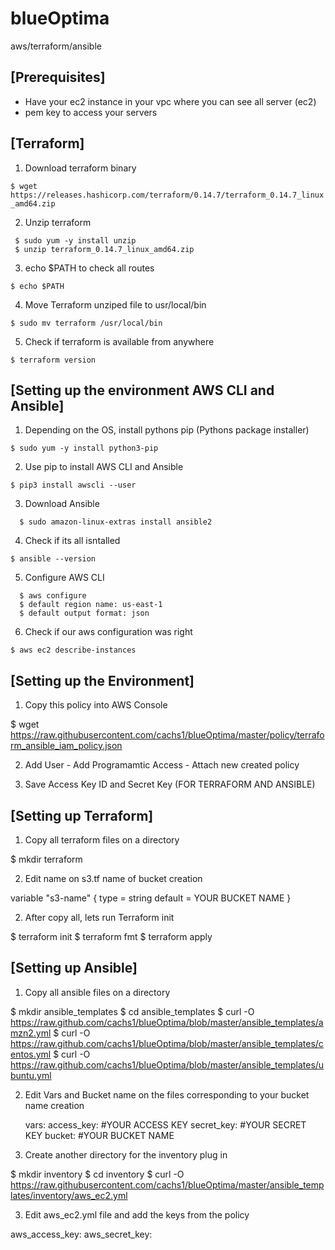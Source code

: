 # blueOptima
aws/terraform/ansible

## [Prerequisites]
- Have your ec2 instance in your vpc where you can see all server (ec2)
- pem key to access your servers

## [Terraform]

1. Download terraform binary

 `$ wget https://releases.hashicorp.com/terraform/0.14.7/terraform_0.14.7_linux_amd64.zip`

2. Unzip terraform
```
 $ sudo yum -y install unzip
 $ unzip terraform_0.14.7_linux_amd64.zip
```

3. echo $PATH to check all routes

  `$ echo $PATH`
  
4. Move Terraform unziped file to usr/local/bin

  `$ sudo mv terraform /usr/local/bin`
  
5. Check if terraform is available from anywhere

  `$ terraform version`
  
## [Setting up the environment AWS CLI and Ansible]

1. Depending on the OS, install pythons pip (Pythons package installer)

  `$ sudo yum -y install python3-pip`
  
2. Use pip to install AWS CLI and Ansible

  `$ pip3 install awscli --user`
  
3. Download Ansible
```
  $ sudo amazon-linux-extras install ansible2
```
4. Check if its all isntalled

  `$ ansible --version`
  
5. Configure AWS CLI
```
  $ aws configure
  $ default region name: us-east-1
  $ default output format: json
```  
6. Check if our aws configuration was right

 `$ aws ec2 describe-instances`
  
  
## [Setting up the Environment]

1. Copy this policy into AWS Console

  $ wget https://raw.githubusercontent.com/cachs1/blueOptima/master/policy/terraform_ansible_iam_policy.json
   
2. Add User - Add Programamtic Access - Attach new created policy 

3. Save Access Key ID and Secret Key (FOR TERRAFORM AND ANSIBLE)

## [Setting up Terraform]

1. Copy all terraform files on a directory

  $ mkdir terraform
  
2. Edit name on s3.tf name of bucket creation

  variable "s3-name" {
  type    = string
  default = YOUR BUCKET NAME 
 }


2. After copy all, lets run Terraform init

  $ terraform init
  $ terraform fmt
  $ terraform apply
  
## [Setting up Ansible]

1. Copy all ansible files on a directory

  $ mkdir ansible_templates
  $ cd ansible_templates
  $ curl -O https://raw.github.com/cachs1/blueOptima/blob/master/ansible_templates/amzn2.yml
  $ curl -O https://raw.github.com/cachs1/blueOptima/blob/master/ansible_templates/centos.yml
  $ curl -O https://raw.github.com/cachs1/blueOptima/blob/master/ansible_templates/ubuntu.yml
  
2. Edit Vars and Bucket name on the files corresponding to your bucket name creation

   vars:
    access_key: #YOUR ACCESS KEY
    secret_key: #YOUR SECRET KEY
  bucket: #YOUR BUCKET NAME

2. Create another directory for the inventory plug in

  $ mkdir inventory
  $ cd inventory
  $ curl -O https://raw.githubusercontent.com/cachs1/blueOptima/master/ansible_templates/inventory/aws_ec2.yml
  
3. Edit aws_ec2.yml file and add the keys from the policy 

  aws_access_key: <PUT IN YOUR AWS ACCESS KEY>
  aws_secret_key: <PUT IN YOUR AWS SECRET KEY>


  




